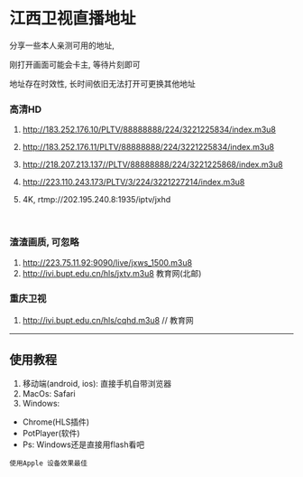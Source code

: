  # 江西卫视直播地址 

分享一些本人亲测可用的地址,

刚打开画面可能会卡主, 等待片刻即可

地址存在时效性, 长时间依旧无法打开可更换其他地址


### 高清HD 
1. http://183.252.176.10/PLTV/88888888/224/3221225834/index.m3u8

2. http://183.252.176.11/PLTV/88888888/224/3221225834/index.m3u8

3. http://218.207.213.137//PLTV/88888888/224/3221225868/index.m3u8

4. http://223.110.243.173/PLTV/3/224/3221227214/index.m3u8

5. 4K, rtmp://202.195.240.8:1935/iptv/jxhd

  ​

### 渣渣画质, 可忽略
1. http://223.75.11.92:9090/live/jxws_1500.m3u8
2. http://ivi.bupt.edu.cn/hls/jxtv.m3u8 教育网(北邮)




### 重庆卫视
1. http://ivi.bupt.edu.cn/hls/cqhd.m3u8   // 教育网


---


## 使用教程
1. 移动端(android, ios): 直接手机自带浏览器
2. MacOs: Safari
3. Windows: 
  - Chrome(HLS插件)
  - PotPlayer(软件)
  - Ps: Windows还是直接用flash看吧


```
使用Apple 设备效果最佳
```

